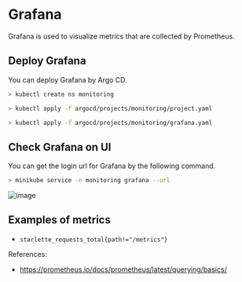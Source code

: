 # Grafana

Grafana is used to visualize metrics that are collected by Prometheus.

## Deploy Grafana

You can deploy Grafana by Argo CD.

```bash
> kubectl create ns monitoring

> kubectl apply -f argocd/projects/monitoring/project.yaml

> kubectl apply -f argocd/projects/monitoring/grafana.yaml
```

## Check Grafana on UI

You can get the login url for Grafana by the following command.

```bash
> minikube service -n monitoring grafana --url
```

![image](https://user-images.githubusercontent.com/45956169/115117311-d463e180-9fd8-11eb-9d94-72624325cf4b.png)

## Examples of metrics

- `starlette_requests_total{path!="/metrics"}`

References:

- https://prometheus.io/docs/prometheus/latest/querying/basics/
